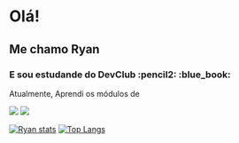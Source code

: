 <h1>Olá!</h1>

<h2>Me chamo Ryan</h1>
<h3>E sou estudande do DevClub :pencil2: :blue_book: </h2>

Atualmente, Aprendi os módulos de

 <img src="https://img.shields.io/badge/HTML5-E34F26?style=for-the-badge&logo=html5&logoColor=white">
 
 <img src="https://img.shields.io/badge/CSS3-1572B6?style=for-the-badge&logo=css3&logoColor=white">

 [![Ryan stats](https://github-readme-stats.vercel.app/api?username=ryansantosfernandes)](https://github.com/anuraghazra/github-readme-stats)
 [![Top Langs](https://github-readme-stats.vercel.app/api/top-langs/?username=ryansantosfernandes)](https://github.com/anuraghazra/github-readme-stats)

